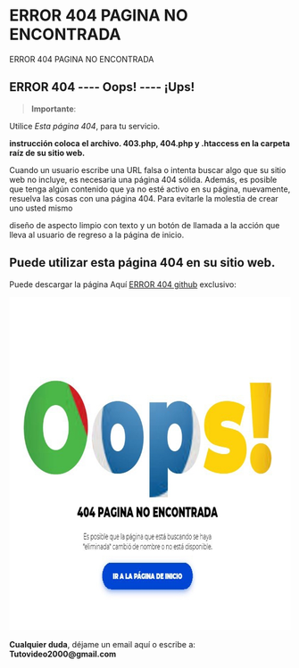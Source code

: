 # ERROR 404 PAGINA NO ENCONTRADA
ERROR 404 PAGINA NO ENCONTRADA


<h2 id="permitir-aplicaciones-menos-seguras-">ERROR 404 ---- Oops! ---- &#161;Ups! </h2>
<blockquote>
<p><strong>Importante</strong>: </p>
</blockquote>
<p>Utilice <em>Esta p&#225;gina 404</em>, para tu servicio.</p>

<strong> instrucción coloca el archivo. 403.php, 404.php y .htaccess en la carpeta raíz de su sitio web. </strong></p>

<p>Cuando un usuario escribe una URL falsa o intenta buscar algo que su sitio web no incluye, es necesaria una p&#225;gina 404 s&#243;lida. Adem&#225;s, es posible que tenga alg&#250;n contenido que ya no est&#233; activo en su p&#225;gina, nuevamente, resuelva las cosas con una p&#225;gina 404. Para evitarle la molestia de crear uno usted mismo

dise&#241;o de aspecto limpio con texto y un bot&#243;n de llamada a la acci&#243;n que lleva al usuario de regreso a la p&#225;gina de inicio.</p>

<p><h2 id="permitir-aplicaciones-menos-seguras-">Puede utilizar esta p&#225;gina 404 en su sitio web.</h2> Puede descargar la p&#225;gina Aqu&#237; <a href="https://github.com/ipxxx999/ERROR_404_PAGINA_NO_ENCONTRADA/archive/main.zip" target="_blank">ERROR 404 github</a> exclusivo:</p>
<p style="text-align: center;"><img src="https://raw.githubusercontent.com/ipxxx999/ERROR_404_PAGINA_NO_ENCONTRADA/main/ver.jpg" alt="Interfaz de selecci&oacute;n para permitir aplicaciones menos seguras" width="796" height="598" /></p>
<p><strong>Cualquier duda</strong>, d&#233;jame un email aqu&#237; o escribe a: <strong>Tutovideo2000@gmail.com</strong></p>
<blockquote>
